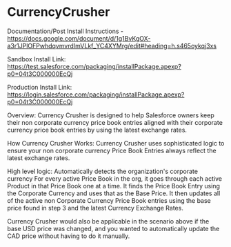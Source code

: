 # CurrencyCrusher

Documentation/Post Install Instructions - https://docs.google.com/document/d/1g1BvKgOX-a3r1JPlOFPwhdqvmvrdImVLkf_YC4XYMrg/edit#heading=h.s465oykqj3xs

Sandbox Install Link: https://test.salesforce.com/packaging/installPackage.apexp?p0=04t3C000000EcQj

Production Install Link: https://login.salesforce.com/packaging/installPackage.apexp?p0=04t3C000000EcQj

Overview: 
Currency Crusher is designed to help Salesforce owners keep their non corporate currency price book entries aligned with their corporate currency price book entries by using the latest exchange rates. 

How Currency Crusher Works: 
Currency Crusher uses sophisticated logic to ensure your non corporate currency Price Book Entries always reflect the latest exchange rates. 

High level logic:
Automatically detects the organization's corporate currency
For every active Price Book in the org, it goes through each active Product in that Price Book one at a time. 
It finds the Price Book Entry using the Corporate Currency and uses that as the Base Price. 
It then updates all of the active non Corporate Currency Price Book entries using the base price found in step 3 and the latest Currency Exchange Rates. 

Currency Crusher would also be applicable in the scenario above if the base USD price was changed, and you wanted to automatically update the CAD price without having to do it manually. 

